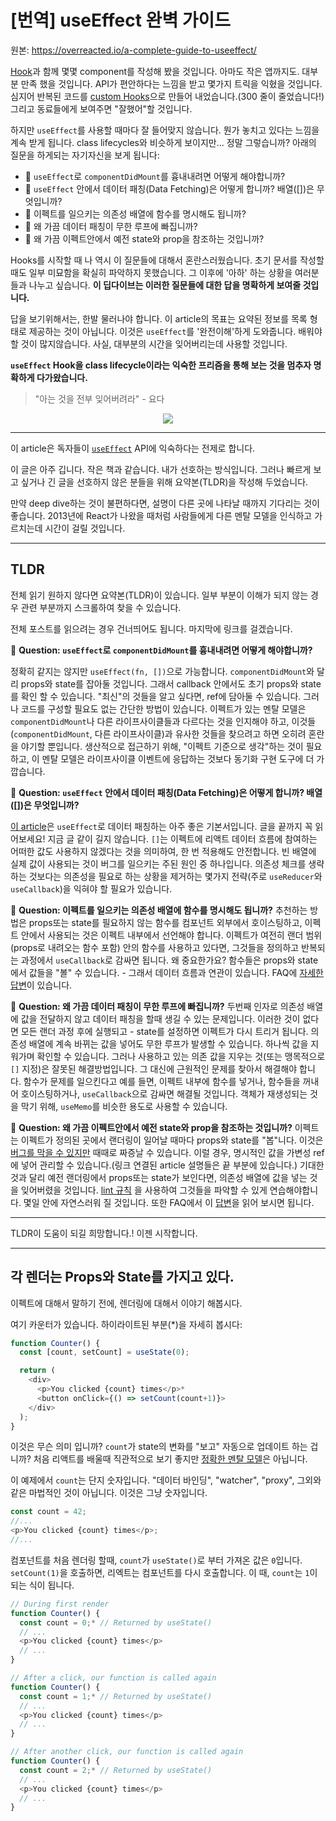 # [번역] useEffect 완벽 가이드

원본: https://overreacted.io/a-complete-guide-to-useeffect/

[Hook](https://reactjs.org/docs/hooks-intro.html)과 함께 몇몇 component를 작성해 봤을 것입니다. 아마도 작은 앱까지도. 대부분 만족 했을 것입니다. API가 편안하다는 느낌을 받고 몇가지 트릭을 익혔을 것입니다. 심지어 반복된 코드를 [custom Hooks](https://reactjs.org/docs/hooks-custom.html)으로 만들어 내었습니다.(300 줄이 줄었습니다!) 그리고 동료들에게 보여주면 "잘했어"할 것입니다.

하지만 `useEffect`를 사용할 때마다 잘 들어맞지 않습니다. 뭔가 놓치고 있다는 느낌을 계속 받게 됩니다. class lifecycles와 비슷하게 보이지만... 정말 그렇습니까? 아래의 질문을 하게되는 자기자신을 보게 됩니다:

- 🤔 `useEffect`로 `componentDidMount`를 흉내내려면 어떻게 해야합니까?
- 🤔 `useEffect` 안에서 데이터 패칭(Data Fetching)은 어떻게 합니까? 배열([])은 무엇입니까?
- 🤔 이펙트를 일으키는 의존성 배열에 함수를 명시해도 됩니까?
- 🤔 왜 가끔 데이터 패칭이 무한 루프에 빠집니까?
- 🤔 왜 가끔 이펙트안에서 예전 state와 prop을 참조하는 것입니까?

Hooks를 시작할 때 나 역시 이 질문들에 대해서 혼란스러웠습니다. 초기 문서를 작성할 때도 일부 미묘함을 확실히 파악하지 못했습니다. 그 이후에 '아하' 하는 상황을 여러분들과 나누고 싶습니다. **이 딥다이브는 이러한 질문들에 대한 답을 명확하게 보여줄 것입니다.**

답을 보기위해서는, 한발 물러나야 합니다. 이 article의 목표는 요약된 정보를 목록 형태로 제공하는 것이 아닙니다. 이것은 `useEffect`를 '완전이해'하게 도와줍니다. 배워야 할 것이 많지않습니다. 사실, 대부분의 시간을 잊어버리는데 사용할 것입니다.

**`useEffect` Hook을 class lifecycle이라는 익숙한 프리즘을 통해 보는 것을 멈추자 명확하게 다가왔습니다.**

> "아는 것을 전부 잊어버려라" - 요다

<p align="center"><img src="https://user-images.githubusercontent.com/53526987/226270370-09ed9226-f617-48b4-b893-2671fea702c6.jpg">
</p>

---

이 article은 독자들이 [`useEffect`](https://legacy.reactjs.org/docs/hooks-effect.html) API에 익숙하다는 전제로 합니다.

이 글은 아주 깁니다. 작은 책과 같습니다. 내가 선호하는 방식입니다. 그러나 빠르게 보고 싶거나 긴 글을 선호하지 않은 분들을 위해 요약본(TLDR)을 작성해 두었습니다.

만약 deep dive하는 것이 불편하다면, 설명이 다른 곳에 나타날 때까지 기다리는 것이 좋습니다. 2013년에 React가 나왔을 때처럼 사람들에게 다른 멘탈 모델을 인식하고 가르치는데 시간이 걸릴 것입니다.

---

## TLDR

전체 읽기 원하지 않다면 요약본(TLDR)이 있습니다. 일부 부분이 이해가 되지 않는 경우 관련 부분까지 스크롤하여 찾을 수 있습니다.

전체 포스트를 읽으려는 경우 건너띄어도 됩니다. 마지막에 링크를 걸겠습니다.

🤔 **Question: `useEffect`로 `componentDidMount`를 흉내내려면 어떻게 해야합니까?**

정확히 같지는 않지만 `useEffect(fn, [])`으로 가능합니다. `componentDidMount`와 달리 props와 state를 잡아둘 것입니다. 그래서 callback 안에서도 초기 props와 state를 확인 할 수 있습니다. "최신"의 것들을 알고 싶다면, ref에 담아둘 수 있습니다. 그러나 코드를 구성할 필요도 없는 간단한 방법이 있습니다. 이펙트가 있는 멘탈 모델은 `componentDidMount`나 다른 라이프사이클들과 다르다는 것을 인지해야 하고, 이것들(`componentDidMount`, 다른 라이프사이클)과 유사한 것들을 찾으려고 하면 오히려 혼란을 야기할 뿐입니다. 생산적으로 접근하기 위해, "이펙트 기준으로 생각"하는 것이 필요하고, 이 멘탈 모델은 라이프사이클 이벤트에 응답하는 것보다 동기화 구현 도구에 더 가깝습니다.

🤔 **Question: `useEffect` 안에서 데이터 패칭(Data Fetching)은 어떻게 합니까? 배열([])은 무엇입니까?**

[이 article](https://www.robinwieruch.de/react-hooks-fetch-data/)은 `useEffect`로 데이터 패칭하는 아주 좋은 기본서입니다. 글을 끝까지 꼭 읽어보세요! 지금 글 같이 길지 않습니다. `[]`는 이펙트에 리액트 데이터 흐름에 참여하는 어떠한 값도 사용하지 않겠다는 것을 의미하여, 한 번 적용해도 안전합니다. 빈 배열에 실제 값이 사용되는 것이 버그를 일으키는 주된 원인 중 하나입니다. 의존성 체크를 생략하는 것보다는 의존성을 필요로 하는 상황을 제거하는 몇가지 전략(주로 `useReducer`와 `useCallback`)을 익혀야 할 필요가 있습니다.

🤔 **Question: 이펙트를 일으키는 의존성 배열에 함수를 명시해도 됩니까?**
추천하는 방법은 props또는 state를 필요하지 않는 함수를 컴포넌트 외부에서 호이스팅하고, 이펙트 안에서 사용되는 것은 이펙트 내부에서 선언해야 합니다. 이펙트가 여전히 랜더 범위(props로 내려오는 함수 포함) 안의 함수를 사용하고 있다면, 그것들을 정의하고 반복되는 과정에서 `useCallback`로 감싸면 됩니다. 왜 중요한가요? 함수들은 props와 state에서 값들을 "볼" 수 있습니다. - 그래서 데이터 흐름과 연관이 있습니다. FAQ에 [자세한 답변](https://legacy.reactjs.org/docs/hooks-faq.html#is-it-safe-to-omit-functions-from-the-list-of-dependencies)이 있습니다.

🤔 **Question: 왜 가끔 데이터 패칭이 무한 루프에 빠집니까?**
두번째 인자로 의존성 배열에 값을 전달하지 않고 데이터 패칭을 할때 생길 수 있는 문제입니다. 이러한 것이 없다면 모든 랜더 과정 후에 실행되고 - state를 설정하면 이펙트가 다시 트리거 됩니다. 의존성 배열에 계속 바뀌는 값을 넣어도 무한 루프가 발생할 수 있습니다. 하나씩 값을 지워가며 확인할 수 있습니다. 그러나 사용하고 있는 의존 값을 지우는 것(또는 맹목적으로 `[]` 지정)은 잘못된 해결방법입니다. 그 대신에 근원적인 문제를 찾아서 해결해야 합니다. 함수가 문제를 일으킨다고 예를 들면, 이펙트 내부에 함수를 넣거나, 함수들을 꺼내어 호이스팅하거나, `useCallback`으로 감싸면 해결될 것입니다. 객체가 재생성되는 것을 막기 위해, `useMemo`를 비슷한 용도로 사용할 수 있습니다.

🤔 **Question: 왜 가끔 이펙트안에서 예전 state와 prop을 참조하는 것입니까?**
이펙트는 이펙트가 정의된 곳에서 랜더링이 일어날 때마다 props와 state를 "봅"니다. 이것은 [버그를 막을 수 있지만](https://overreacted.io/ko/how-are-function-components-different-from-classes/) 때때로 짜증날 수 있습니다. 이럴 경우, 명시적인 값을 가변성 ref에 넣어 관리할 수 있습니다.(링크 연결된 article 설명들은 끝 부분에 있습니다.) 기대한 것과 달리 예전 랜더링에서 props또는 state가 보인다면, 의존성 배열에 값을 넣는 것을 잊어버렸을 것입니다. [lint 규칙](https://github.com/facebook/react/issues/14920)
을 사용하여 그것들을 파악할 수 있게 연습해야합니다. 몇일 안에 자연스러워 질 것입니다. 또한 FAQ에서 이 [답변](https://legacy.reactjs.org/docs/hooks-faq.html#why-am-i-seeing-stale-props-or-state-inside-my-function)을 읽어 보시면 됩니다.

---

TLDR이 도움이 되길 희망합니다.! 이젠 시작합니다.

---

## 각 렌더는 Props와 State를 가지고 있다.

이펙트에 대해서 말하기 전에, 렌더링에 대해서 이야기 해봅시다.

여기 카운터가 있습니다. 하이라이트된 부분(\*)을 자세히 봅시다:

```js
function Counter() {
  const [count, setCount] = useState(0);

  return (
    <div>
      <p>You clicked {count} times</p>*
      <button onClick={() => setCount(count+1)}>
    </div>
  );
}
```

이것은 무슨 의미 입니까? `count`가 state의 변화를 "보고" 자동으로 업데이트 하는 겁니까? 처음 리액트를 배울때 직관적으로 보기 좋지만 [정확한 멘탈 모델](https://overreacted.io/react-as-a-ui-runtime/)은 아닙니다.

이 예제에서 `count`는 단지 숫자입니다. "데이터 바인딩", "watcher", "proxy", 그외와 같은 마법적인 것이 아닙니다. 이것은 그냥 숫자입니다.

```js
const count = 42;
//...
<p>You clicked {count} times</p>;
//...
```

컴포넌트를 처음 렌더링 할때, `count`가 `useState()`로 부터 가져온 값은 `0`입니다. `setCount(1)`을 호출하면, 리엑트는 컴포넌트를 다시 호출합니다. 이 때, `count`는 `1`이 되는 식이 됩니다.

```js
// During first render
function Counter() {
  const count = 0;* // Returned by useState()
  // ...
  <p>You clicked {count} times</p>
  // ...
}

// After a click, our function is called again
function Counter() {
  const count = 1;* // Returned by useState()
  // ...
  <p>You clicked {count} times</p>
  // ...
}

// After another click, our function is called again
function Counter() {
  const count = 2;* // Returned by useState()
  // ...
  <p>You clicked {count} times</p>
  // ...
}
```
